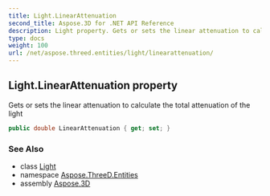 ```yaml
---
title: Light.LinearAttenuation
second_title: Aspose.3D for .NET API Reference
description: Light property. Gets or sets the linear attenuation to calculate the total attenuation of the light
type: docs
weight: 100
url: /net/aspose.threed.entities/light/linearattenuation/
---
```

## Light.LinearAttenuation property

Gets or sets the linear attenuation to calculate the total attenuation of the light

```csharp
public double LinearAttenuation { get; set; }
```

### See Also

* class [Light](../)
* namespace [Aspose.ThreeD.Entities](../../light/)
* assembly [Aspose.3D](../../../)


